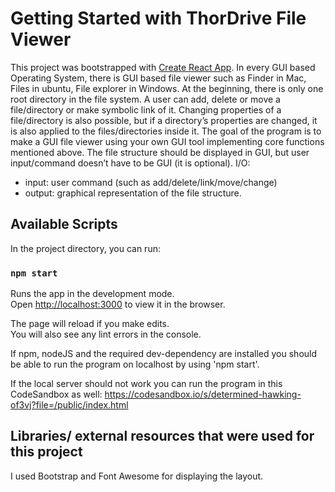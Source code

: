 # Getting Started with ThorDrive File Viewer

This project was bootstrapped with [Create React App](https://github.com/facebook/create-react-app).
In every GUI based Operating System, there is GUI based file viewer such as Finder in Mac, Files in
ubuntu, File explorer in Windows. At the beginning, there is only one root directory in the file system.
A user can add, delete or move a file/directory or make symbolic link of it. Changing properties of a
file/directory is also possible, but if a directory’s properties are changed, it is also applied to the
files/directories inside it.
The goal of the program is to make a GUI file viewer using your own GUI tool implementing core
functions mentioned above. The file structure should be displayed in GUI, but user input/command
doesn’t have to be GUI (it is optional).
I/O:
- input: user command (such as add/delete/link/move/change)
- output: graphical representation of the file structure.

## Available Scripts

In the project directory, you can run:

### `npm start`

Runs the app in the development mode.\
Open [http://localhost:3000](http://localhost:3000) to view it in the browser.

The page will reload if you make edits.\
You will also see any lint errors in the console.

If npm, nodeJS and the required dev-dependency are installed you should be 
able to run the program on localhost by using 'npm start'.

If the local server should not work you can run the program in this CodeSandbox as well:
https://codesandbox.io/s/determined-hawking-of3vj?file=/public/index.html

## Libraries/ external resources that were used for this project
I used Bootstrap and Font Awesome for displaying the layout.
